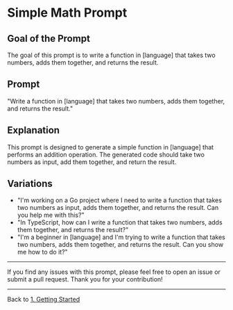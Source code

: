 # Simple Math Prompt

## Goal of the Prompt

The goal of this prompt is to write a function in [language] that takes two numbers, adds them together, and returns the result.

## Prompt

"Write a function in [language] that takes two numbers, adds them together, and returns the result."

## Explanation

This prompt is designed to generate a simple function in [language] that performs an addition operation. The generated code should take two numbers as input, add them together, and return the result.

## Variations

- "I'm working on a Go project where I need to write a function that takes two numbers as input, adds them together, and returns the result. Can you help me with this?"
- "In TypeScript, how can I write a function that takes two numbers, adds them together, and returns the result?"
- "I'm a beginner in [language] and I'm trying to write a function that takes two numbers, adds them together, and returns the result. Can you show me how to do it?"

---

If you find any issues with this prompt, please feel free to open an issue or submit a pull request. Thank you for your contribution!

---

Back to [1. Getting Started](./)
